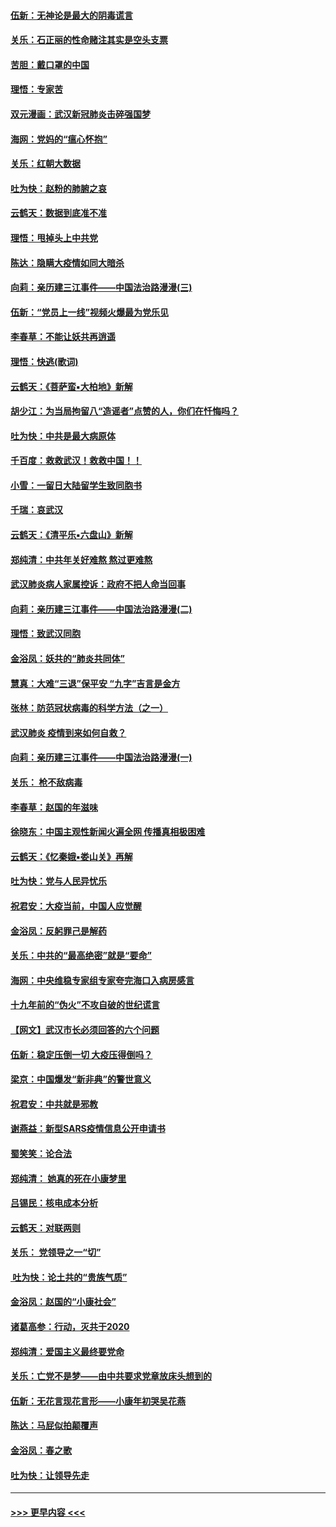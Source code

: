 #### [伍新：无神论是最大的阴毒谎言](../pages/nsc993/n11846129.md?t=02070322) 
#### [关乐：石正丽的性命赌注其实是空头支票](../pages/nsc993/n11846109.md?t=02070322) 
#### [苦胆：戴口罩的中国](../pages/nsc993/n11845576.md?t=02070322) 
#### [理悟：专家苦](../pages/nsc993/n11845564.md?t=02070322) 
#### [双元漫画：武汉新冠肺炎击碎强国梦](../pages/nsc993/n11843320.md?t=02070322) 
#### [海网：党妈的“瘟心怀抱”](../pages/nsc993/n11840740.md?t=02070322) 
#### [关乐：红朝大数据](../pages/nsc993/n11840675.md?t=02070322) 
#### [吐为快：赵粉的肺腑之哀](../pages/nsc993/n11840618.md?t=02070322) 
#### [云鹤天：数据到底准不准](../pages/nsc993/n11840325.md?t=02070322) 
#### [理悟：甩掉头上中共党](../pages/nsc993/n11838826.md?t=02070322) 
#### [陈达：隐瞒大疫情如同大暗杀](../pages/nsc993/n11838771.md?t=02070322) 
#### [向莉：亲历建三江事件——中国法治路漫漫(三)](../pages/nsc993/n11831825.md?t=02070322) 
#### [伍新：“党员上一线”视频火爆最为党乐见](../pages/nsc993/n11838200.md?t=02070322) 
#### [李春草：不能让妖共再逍遥](../pages/nsc993/n11838102.md?t=02070322) 
#### [理悟：快逃(歌词)](../pages/nsc993/n11838083.md?t=02070322) 
#### [云鹤天：《菩萨蛮▪大柏地》新解](../pages/nsc993/n11838059.md?t=02070322) 
#### [胡少江：为当局拘留八“造谣者”点赞的人，你们在忏悔吗？](../pages/nsc993/n11836801.md?t=02070322) 
#### [吐为快：中共是最大病原体](../pages/nsc993/n11836748.md?t=02070322) 
#### [千百度：救救武汉！救救中国！！](../pages/nsc993/n11836145.md?t=02070322) 
#### [小雪：一留日大陆留学生致同胞书](../pages/nsc993/n11834624.md?t=02070322) 
#### [千瑞：哀武汉](../pages/nsc993/n11833647.md?t=02070322) 
#### [云鹤天：《清平乐▪六盘山》新解](../pages/nsc993/n11833611.md?t=02070322) 
#### [郑纯清：中共年关好难熬 熬过更难熬](../pages/nsc993/n11833489.md?t=02070322) 
#### [武汉肺炎病人家属控诉：政府不把人命当回事](../pages/nsc993/n11833205.md?t=02070322) 
#### [向莉：亲历建三江事件——中国法治路漫漫(二)](../pages/nsc993/n11829102.md?t=02070322) 
#### [理悟：致武汉同胞](../pages/nsc993/n11831522.md?t=02070322) 
#### [金浴凤：妖共的“肺炎共同体”](../pages/nsc993/n11829448.md?t=02070322) 
#### [慧真：大难“三退”保平安 “九字”吉言是金方](../pages/nsc993/n11829501.md?t=02070322) 
#### [张林：防范冠状病毒的科学方法（之一）](../pages/nsc993/n11828618.md?t=02070322) 
#### [武汉肺炎 疫情到来如何自救？](../pages/nsc993/n11827632.md?t=02070322) 
#### [向莉：亲历建三江事件——中国法治路漫漫(一)](../pages/nsc993/n11827190.md?t=02070322) 
#### [关乐： 枪不敌病毒](../pages/nsc993/n11826746.md?t=02070322) 
#### [李春草：赵国的年滋味](../pages/nsc993/n11826321.md?t=02070322) 
#### [徐晓东：中国主观性新闻火遍全网 传播真相极困难](../pages/nsc993/n11826508.md?t=02070322) 
#### [云鹤天：《忆秦娥▪娄山关》再解](../pages/nsc993/n11824682.md?t=02070322) 
#### [吐为快：党与人民异忧乐](../pages/nsc993/n11824660.md?t=02070322) 
#### [祝君安：大疫当前，中国人应觉醒](../pages/nsc993/n11821946.md?t=02070322) 
#### [金浴凤：反躬罪己是解药](../pages/nsc993/n11820280.md?t=02070322) 
#### [关乐：中共的“最高绝密”就是“要命”](../pages/nsc993/n11816946.md?t=02070322) 
#### [海网：中央维稳专家组专家夸完海口入病房感言](../pages/nsc993/n11815138.md?t=02070322) 
#### [十九年前的“伪火”不攻自破的世纪谎言](../pages/nsc993/n11813238.md?t=02070322) 
#### [【网文】武汉市长必须回答的六个问题](../pages/nsc993/n11813848.md?t=02070322) 
#### [伍新：稳定压倒一切 大疫压得倒吗？](../pages/nsc993/n11812634.md?t=02070322) 
#### [梁京：中国爆发“新非典”的警世意义](../pages/nsc993/n11812554.md?t=02070322) 
#### [祝君安：中共就是邪教](../pages/nsc993/n11812431.md?t=02070322) 
#### [谢燕益：新型SARS疫情信息公开申请书](../pages/nsc993/n11808840.md?t=02070322) 
#### [蜀笑笑：论合法](../pages/nsc993/n11808064.md?t=02070322) 
#### [郑纯清： 她真的死在小康梦里](../pages/nsc993/n11806623.md?t=02070322) 
#### [吕锡民：核电成本分析](../pages/nsc993/n11806284.md?t=02070322) 
#### [云鹤天：对联两则](../pages/nsc993/n11805957.md?t=02070322) 
#### [关乐： 党领导之一“切”](../pages/nsc993/n11804505.md?t=02070322) 
#### [ 吐为快：论土共的“贵族气质”](../pages/nsc993/n11804490.md?t=02070322) 
#### [金浴凤：赵国的“小康社会”](../pages/nsc993/n11804452.md?t=02070322) 
#### [诸葛高参：行动，灭共于2020](../pages/nsc993/n11804120.md?t=02070322) 
#### [郑纯清：爱国主义最终要党命](../pages/nsc993/n11802197.md?t=02070322) 
#### [关乐：亡党不是梦——由中共要求党章放床头想到的](../pages/nsc993/n11802156.md?t=02070322) 
#### [伍新：无花言现花言形——小康年初哭吴花燕](../pages/nsc993/n11800044.md?t=02070322) 
#### [陈达：马屁似拍颠覆声](../pages/nsc993/n11800010.md?t=02070322) 
#### [金浴凤：春之歌](../pages/nsc993/n11797687.md?t=02070322) 
#### [吐为快：让领导先走](../pages/nsc993/n11797512.md?t=02070322) 

----
#### [ >>> 更早内容 <<< ](../indexes/nsc993-earlier.md)

